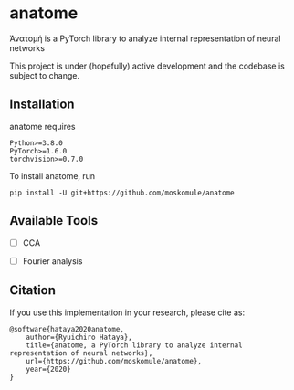 # anatome

Ἀνατομή is a PyTorch library to analyze internal representation of neural networks

This project is under (hopefully) active development and the codebase is subject to change.

## Installation

anatome requires

```
Python>=3.8.0
PyTorch>=1.6.0
torchvision>=0.7.0
```

To install anatome, run

```
pip install -U git+https://github.com/moskomule/anatome
```

## Available Tools

- [ ] CCA
- [ ] Fourier analysis


## Citation

If you use this implementation in your research, please cite as:

```
@software{hataya2020anatome,
    author={Ryuichiro Hataya},
    title={anatome, a PyTorch library to analyze internal representation of neural networks},
    url={https://github.com/moskomule/anatome},
    year={2020}
}
```